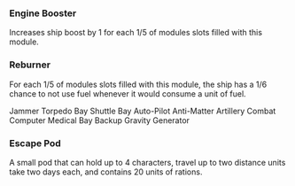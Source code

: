 ### Engine Booster
Increases ship boost by 1 for each 1/5 of modules slots filled with this module.
### Reburner
For each 1/5 of modules slots filled with this module, the ship has a 1/6 chance to not use fuel whenever it would consume a unit of fuel.

Jammer
Torpedo Bay
Shuttle Bay
Auto-Pilot
Anti-Matter Artillery
Combat Computer
Medical Bay
Backup Gravity Generator
### Escape Pod
A small pod that can hold up to 4 characters, travel up to two distance units take two days each, and contains 20 units of rations.